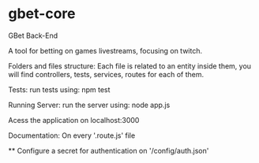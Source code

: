 # gbet-core
GBet Back-End

A tool for betting on games livestreams, focusing on twitch.

Folders and files structure:
Each file is related to an entity inside them, you will find controllers, tests, services, routes for each of them.

Tests:
run tests using: npm test

Running Server:
run the server using: node app.js

Acess the application on localhost:3000

Documentation: On every '.route.js' file

** Configure a secret for authentication on '/config/auth.json'
